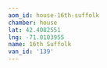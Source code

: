 ```yaml
---
aom_id: house-16th-suffolk
chamber: house
lat: 42.4082551
lng: -71.0103955
name: 16th Suffolk
van_id: '139'
---
```

